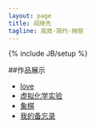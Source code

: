 ```yaml
---
layout: page
title: 阎继先
tagline: 高效·简约·绚丽
---
```

{% include JB/setup %}

##作品展示
* [love](./love)
* [虚拟化学实验](./chemistLab)
* [象棋](./china-chess)
* [我的备忘录](./mytodo)
